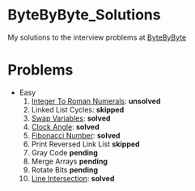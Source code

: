 # ByteByByte_Solutions
My solutions to the interview problems at
[ByteByByte](https://www.byte-by-byte.com/coding-interview-questions/)

# Problems
- Easy
    1. [Integer To Roman Numerals](./Easy/integer_to_roman_numerals):
       **unsolved**
    2. Linked List Cycles: **skipped**
    3. [Swap Variables](./Easy/swap_variables): **solved**
    4. [Clock Angle](./Easy/clock_angle): **solved**
    5. [Fibonacci Number](./Easy/fibonacci_number): **solved**
    7. Print Reversed Link List **skipped**
    8. Gray Code **pending**
    9. Merge Arrays **pending**
    10. Rotate Bits **pending**
    6. [Line Intersection](./Easy/line_intersection): **solved**
